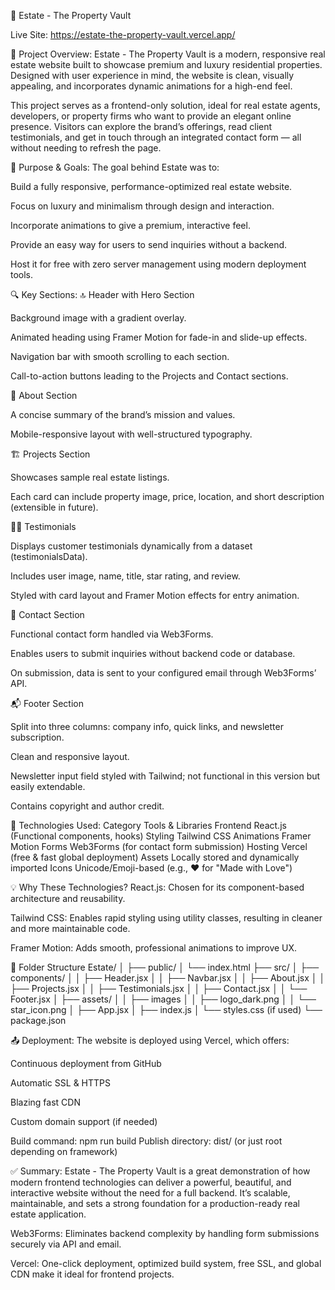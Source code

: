 🏡 Estate - The Property Vault

Live Site: https://estate-the-property-vault.vercel.app/


📌 Project Overview:
Estate - The Property Vault is a modern, responsive real estate website built to showcase premium and luxury residential properties. Designed with user experience in mind, the website is clean, visually appealing, and incorporates dynamic animations for a high-end feel.

This project serves as a frontend-only solution, ideal for real estate agents, developers, or property firms who want to provide an elegant online presence. Visitors can explore the brand’s offerings, read client testimonials, and get in touch through an integrated contact form — all without needing to refresh the page.

🎯 Purpose & Goals:
The goal behind Estate was to:

Build a fully responsive, performance-optimized real estate website.

Focus on luxury and minimalism through design and interaction.

Incorporate animations to give a premium, interactive feel.

Provide an easy way for users to send inquiries without a backend.

Host it for free with zero server management using modern deployment tools.

🔍 Key Sections:
🔝 Header with Hero Section

Background image with a gradient overlay.

Animated heading using Framer Motion for fade-in and slide-up effects.

Navigation bar with smooth scrolling to each section.

Call-to-action buttons leading to the Projects and Contact sections.

📖 About Section

A concise summary of the brand’s mission and values.

Mobile-responsive layout with well-structured typography.

🏗️ Projects Section

Showcases sample real estate listings.

Each card can include property image, price, location, and short description (extensible in future).

🧑‍💼 Testimonials

Displays customer testimonials dynamically from a dataset (testimonialsData).

Includes user image, name, title, star rating, and review.

Styled with card layout and Framer Motion effects for entry animation.

📩 Contact Section

Functional contact form handled via Web3Forms.

Enables users to submit inquiries without backend code or database.

On submission, data is sent to your configured email through Web3Forms’ API.

📬 Footer Section

Split into three columns: company info, quick links, and newsletter subscription.

Clean and responsive layout.

Newsletter input field styled with Tailwind; not functional in this version but easily extendable.

Contains copyright and author credit.

🧱 Technologies Used:
Category	Tools & Libraries
Frontend	React.js (Functional components, hooks)
Styling	Tailwind CSS
Animations	Framer Motion
Forms	Web3Forms (for contact form submission)
Hosting	Vercel (free & fast global deployment)
Assets	Locally stored and dynamically imported
Icons	Unicode/Emoji-based (e.g., ❤️ for "Made with Love")

💡 Why These Technologies?
React.js: Chosen for its component-based architecture and reusability.

Tailwind CSS: Enables rapid styling using utility classes, resulting in cleaner and more maintainable code.

Framer Motion: Adds smooth, professional animations to improve UX.

🔧 Folder Structure
Estate/
│
├── public/
│   └── index.html
├── src/
│   ├── components/
│   │   ├── Header.jsx
│   │   ├── Navbar.jsx
│   │   ├── About.jsx
│   │   ├── Projects.jsx
│   │   ├── Testimonials.jsx
│   │   ├── Contact.jsx
│   │   └── Footer.jsx
│   ├── assets/
│   │   ├── images
│   │   ├── logo_dark.png
│   │   └── star_icon.png
│   ├── App.jsx
│   ├── index.js
│   └── styles.css (if used)
└── package.json

📤 Deployment:
The website is deployed using Vercel, which offers:

Continuous deployment from GitHub

Automatic SSL & HTTPS

Blazing fast CDN

Custom domain support (if needed)

Build command: npm run build
Publish directory: dist/ (or just root depending on framework)

✅ Summary:
Estate - The Property Vault is a great demonstration of how modern frontend technologies can deliver a powerful, beautiful, and interactive website without the need for a full backend. It’s scalable, maintainable, and sets a strong foundation for a production-ready real estate application.

Web3Forms: Eliminates backend complexity by handling form submissions securely via API and email.

Vercel: One-click deployment, optimized build system, free SSL, and global CDN make it ideal for frontend projects.

